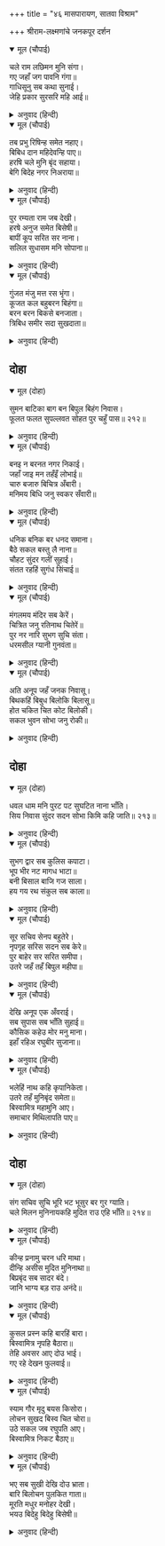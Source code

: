 +++
title = "४६ मासपारायण, सातवा विश्राम"

+++
श्रीराम-लक्ष्मणांचे जनकपूर दर्शन



<details open><summary>मूल (चौपाई)</summary>

चले राम लछिमन मुनि संगा।  
गए जहाँ जग पावनि गंगा॥  
गाधिसूनु सब कथा सुनाई।  
जेहि प्रकार सुरसरि महि आई॥
</details>

<details><summary>अनुवाद (हिन्दी)</summary>

श्रीराम व लक्ष्मण (विश्वामित्र) मुनींच्या सोबत निघाले. ते जगाला पवित्र करणाऱ्या गंगेजवळ गेले. महाराज गाधीचे पुत्र विश्वामित्र यांनी देवनदी गंगा पृथ्वीवर कशी आली, याची संपूर्ण कथा सांगितली.॥ १॥
</details>

<details open><summary>मूल (चौपाई)</summary>

तब प्रभु रिषिन्ह समेत नहाए।  
बिबिध दान महिदेवन्हि पाए॥  
हरषि चले मुनि बृंद सहाया।  
बेगि बिदेह नगर निअराया॥
</details>

<details><summary>अनुवाद (हिन्दी)</summary>

प्रभू श्रीरामांनी ऋषींच्यासह (गंगेमध्ये) स्नान केले. ब्राह्मणांना तऱ्हेतऱ्हेची दाने मिळाली. नंतर मुनिवृंदांसह ते आनंदाने निघाले आणि लवकरच जनकपुराजवळ पोहोचले.॥ २॥
</details>

<details open><summary>मूल (चौपाई)</summary>

पुर रम्यता राम जब देखी।  
हरषे अनुज समेत बिसेषी॥  
बापीं कूप सरित सर नाना।  
सलिल सुधासम मनि सोपाना॥
</details>

<details><summary>अनुवाद (हिन्दी)</summary>

जनकपुरीची शोभा जेव्हा पाहिली, तेव्हा श्रीराम-लक्ष्मण आनंदित झाले. तेथे अनेक आड, विहिरी, नद्या व तलाव होते. त्यांमध्ये अमृतासमान मधुर जल भरले होते आणि त्यांना रत्नांच्या पायऱ्या होत्या.॥ ३॥
</details>

<details open><summary>मूल (चौपाई)</summary>

गुंजत मंजु मत्त रस भृंगा।  
कूजत कल बहुबरन बिहंगा॥  
बरन बरन बिकसे बनजाता।  
त्रिबिध समीर सदा सुखदाता॥
</details>

<details><summary>अनुवाद (हिन्दी)</summary>

मकरंदाच्या रसाने धुंद होऊन भ्रमर मधुर गुंजारव करीत होते. रंगी-बेरंगी (पुष्कळ) पक्षी मधुर किलबिल करीत होते. नाना रंगांची कमळे उमललेली होती. नेहमी सर्व ऋतूंमध्ये सुख देणारा शीतल, मंद, सुगंधित वारा वाहात होता.॥ ४॥
</details>

## दोहा


<details open><summary>मूल (दोहा)</summary>

सुमन बाटिका बाग बन बिपुल बिहंग निवास।  
फूलत फलत सुपल्लवत सोहत पुर चहुँ पास॥ २१२॥
</details>

<details><summary>अनुवाद (हिन्दी)</summary>

पुष्पवाटिका, बागा आणि वने, यांमध्ये पुष्कळ पक्ष्यांचा निवास होता. फुलणाऱ्या-फळणाऱ्या आणि सुंदर पानांनी भरलेल्या बागा नगराच्या चोहीकडे शोभत होत्या.॥ २१२॥
</details>

<details open><summary>मूल (चौपाई)</summary>

बनइ न बरनत नगर निकाई।  
जहाँ जाइ मन तहँइँ लोभाई॥  
चारु बजारु बिचित्र अँबारी।  
मनिमय बिधि जनु स्वकर सँवारी॥
</details>

<details><summary>अनुवाद (हिन्दी)</summary>

नगराच्या सौंदर्याचे वर्णन करणे कठीण. जिकडे मन जाई, तिकडे ते रमून जाई. सुंदर बाजार, रत्नजडित गच्च्या, जणू ब्रह्मदेवांनी स्वतःच्या हातांनी बनविल्या होत्या.॥ १॥
</details>

<details open><summary>मूल (चौपाई)</summary>

धनिक बनिक बर धनद समाना।  
बैठे सकल बस्तु लै नाना॥  
चौहट सुंदर गलीं सुहाई।  
संतत रहहिं सुगंध सिंचाई॥
</details>

<details><summary>अनुवाद (हिन्दी)</summary>

कुबेरासारखे श्रेष्ठ धनवान व्यापारी सर्व प्रकारच्या अनेक वस्तू घेऊन (दुकानांतून) बसलेले असत. सुंदर चौक आणि सुशोभित गल्‍ल्या नित्य सुगंधाचे सडे घातलेल्या होत्या.॥ २॥
</details>

<details open><summary>मूल (चौपाई)</summary>

मंगलमय मंदिर सब केरें।  
चित्रित जनु रतिनाथ चितेरें॥  
पुर नर नारि सुभग सुचि संता।  
धरमसील ग्यानी गुनवंता॥
</details>

<details><summary>अनुवाद (हिन्दी)</summary>

सर्वांची घरे मंगलमय असून त्यांच्यावर चित्रे रंगविलेली होती. जणू ती कामदेवरूपी चित्रकाराने चितारली होती. नगरातील सर्व स्त्री-पुरुष सुंदर, पवित्र, सरळ स्वभावाचे, धर्मात्मे, ज्ञानी व गुणवान होते.॥ ३॥
</details>

<details open><summary>मूल (चौपाई)</summary>

अति अनूप जहँ जनक निवासू।  
बिथकहिं बिबुध बिलोकि बिलासू॥  
होत चकित चित कोट बिलोकी।  
सकल भुवन सोभा जनु रोकी॥
</details>

<details><summary>अनुवाद (हिन्दी)</summary>

तेथे जनक राजांचे अत्यंत अनुपमेय सुंदर निवासस्थान असून तेथील ऐश्वर्य पाहून देवसुद्धा थक्क होत. राजमहालाची तटबंदी पाहून चित्त चकित होत होते. (असे वाटे) जणू त्या तटाने सर्व लोकांची शोभा आपल्यात सामावून टाकली होती.॥ ४॥
</details>

## दोहा


<details open><summary>मूल (दोहा)</summary>

धवल धाम मनि पुरट पट सुघटित नाना भाँति।  
सिय निवास सुंदर सदन सोभा किमि कहि जाति॥ २१३॥
</details>

<details><summary>अनुवाद (हिन्दी)</summary>

दैदीप्यमान महालांमध्ये अनेक प्रकारच्या सुंदर पद्धतीने बनविलेल्या रत्नजडित सोन्याच्या जरीचे पडदे लावलेले होते. सीतेच्या राहाण्याच्या सुंदर महालाच्या शोभेचे वर्णन तर काय करावे?॥ २१३॥
</details>

<details open><summary>मूल (चौपाई)</summary>

सुभग द्वार सब कुलिस कपाटा।  
भूप भीर नट मागध भाटा॥  
बनी बिसाल बाजि गज साला।  
हय गय रथ संकुल सब काला॥
</details>

<details><summary>अनुवाद (हिन्दी)</summary>

राजमहालाचे सर्व दरवाजे सुंदर होते. त्यांना चमकणाऱ्या हिऱ्यांची दारे बसवलेली होती. तेथे मांडलिक राजे, नट, मागध आणि भाट यांची गर्दी झालेली असे. घोडे आणि हत्ती यांच्यांसाठी मोठमोठॺा पागा व हत्तीखाने बनविलेले होते. ते नेहमी घोडे, हत्ती व रथांनी भरलेले असत.॥ १॥
</details>

<details open><summary>मूल (चौपाई)</summary>

सूर सचिव सेनप बहुतेरे।  
नृपगृह सरिस सदन सब केरे॥  
पुर बाहेर सर सरित समीपा।  
उतरे जहँ तहँ बिपुल महीपा॥
</details>

<details><summary>अनुवाद (हिन्दी)</summary>

पुष्कळ वीर, मंत्री आणि सेनापती होते, त्या सर्वांची घरेसुद्धा राजमहालासारखीच होती. नगराबाहेर असलेल्या तलाव आणि नदीजवळ जिकडे-तिकडे पुष्कळसे राजे लोक उतरले होते.॥ २॥
</details>

<details open><summary>मूल (चौपाई)</summary>

देखि अनूप एक अँवराई।  
सब सुपास सब भाँति सुहाई॥  
कौसिक कहेउ मोर मनु माना।  
इहाँ रहिअ रघुबीर सुजाना॥
</details>

<details><summary>अनुवाद (हिन्दी)</summary>

तेथील अनुपम सर्व प्रकारे शोभिवंत आमराई पाहून आणि तेथील सर्व सुखसोयी पाहून विश्वामित्र म्हणाले, ‘हे प्रिय रघुवीरा, इथेच रहावे, असे मला वाटते.॥ ३॥
</details>

<details open><summary>मूल (चौपाई)</summary>

भलेहिं नाथ कहि कृपानिकेता।  
उतरे तहँ मुनिबृंद समेता॥  
बिस्वामित्र महामुनि आए।  
समाचार मिथिलापति पाए॥
</details>

<details><summary>अनुवाद (हिन्दी)</summary>

कृपानिधान श्रीरामचंद्र म्हणाले की, ‘मुनिवर्य! फारच छान.’ असे म्हणून ते मुनींसह तेथेच राहिले. मिथिलापती जनकांना जेव्हा हे वर्तमान समजले की, महामुनी विश्वामित्र आले आहेत,॥ ४॥
</details>

## दोहा


<details open><summary>मूल (दोहा)</summary>

संग सचिव सुचि भूरि भट भूसुर बर गुर ग्याति।  
चले मिलन मुनिनायकहि मुदित राउ एहि भाँति॥ २१४॥
</details>

<details><summary>अनुवाद (हिन्दी)</summary>

तेव्हा पवित्र विचारांचे मंत्री, पुष्कळसे योद्धे, श्रेष्ठ ब्राह्मण, गुरूशतानंद आणि आपल्या जातीचे श्रेष्ठ लोक यांना बरोबर घेतले आणि मोठॺा आनंदाने राजा जनक हे मुनिश्रेष्ठ विश्वामित्रांना भेटण्यास निघाले.॥ २१४॥
</details>

<details open><summary>मूल (चौपाई)</summary>

कीन्ह प्रनामु चरन धरि माथा।  
दीन्हि असीस मुदित मुनिनाथा॥  
बिप्रबृंद सब सादर बंदे।  
जानि भाग्य बड़ राउ अनंदे॥
</details>

<details><summary>अनुवाद (हिन्दी)</summary>

राजांनी मुनींच्या चरणी मस्तक ठेवून प्रणाम केला. मुनिश्रेष्ठ विश्वामित्रांनी प्रसन्न होऊन आशीर्वाद दिला. नंतर राजाने सर्व ब्राह्मण मंडळींना आदराने प्रणाम केला. हे आपले सद्भाग्य मानून राजा जनकांना आनंद वाटला.॥ १॥
</details>

<details open><summary>मूल (चौपाई)</summary>

कुसल प्रस्न कहि बारहिं बारा।  
बिस्वामित्र नृपहि बैठारा॥  
तेहि अवसर आए दोउ भाई।  
गए रहे देखन फुलवाई॥
</details>

<details><summary>अनुवाद (हिन्दी)</summary>

वारंवार खुशाली विचारून विश्वामित्रांनी राजांना बसवून घेतले. त्याचवेळी राम-लक्ष्मण हे दोघे फुलबाग पाहून तेथे आले.॥ २॥
</details>

<details open><summary>मूल (चौपाई)</summary>

स्याम गौर मृदु बयस किसोरा।  
लोचन सुखद बिस्व चित चोरा॥  
उठे सकल जब रघुपति आए।  
बिस्वामित्र निकट बैठाए॥
</details>

<details><summary>अनुवाद (हिन्दी)</summary>

सुकुमार किशोर वयाचे, श्याम व गौर वर्णाचे ते दोघे कुमार नेत्रांना सुख देणारे आणि संपूर्ण विश्वाचे चित्त आकर्षून घेणारे होते. जेव्हा श्रीरघुनाथ आले, तेव्हा सर्वजण त्यांचे रूप व तेज यांनी प्रभावित होऊन उठून उभे राहिले. विश्वामित्रांनी त्यांना आपल्याजवळ बसवून घेतले.॥ ३॥
</details>

<details open><summary>मूल (चौपाई)</summary>

भए सब सुखी देखि दोउ भ्राता।  
बारि बिलोचन पुलकित गाता॥  
मूरति मधुर मनोहर देखी।  
भयउ बिदेहु बिदेहु बिसेषी॥
</details>

<details><summary>अनुवाद (हिन्दी)</summary>

दोघा भावांना पाहून सर्वांना आनंद झाला. सर्वांच्या डोळ्यांतून प्रेमाश्रू, आनंदाश्रू वाहू लागले. शरीरे रोमांचित झाली. श्रीरामांची मधुर मनोहर मूर्ती पाहून विदेही राजा जनक हेसुद्धा (वेगळ्या अर्थाने) विदेही (देहभानरहित) झाले.॥ ४॥
</details>
